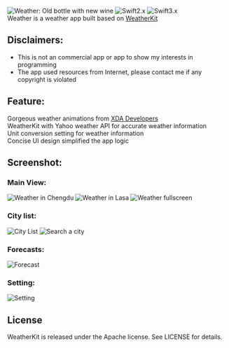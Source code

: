 ![Weather: Old bottle with new wine](https://cloud.githubusercontent.com/assets/13768613/18416937/508c493a-77f9-11e6-9c4f-53faf0828d45.png)
![Swift2.x](https://img.shields.io/badge/Swift2.x-support-green.svg)
![Swift3.x](https://img.shields.io/badge/Swift3-support-blue.svg)
<br>
Weather is a weather app built based on [WeatherKit](https://github.com/YaxinCheng/WeatherKit)<br>
## Disclaimers:
- This is not an commercial app or app to show my interests in programming<br>
- The app used resources from Internet, please contact me if any copyright is violated

## Feature:
Gorgeous weather animations from [XDA Developers](http://forum.xda-developers.com/nexus-6/themes-apps/mod-htc-weather-animated-rom-t3120774)<br>
WeatherKit with Yahoo weather API for accurate weather information<br>
Unit conversion setting for weather information<br>
Concise UI design simplified the app logic<br>

## Screenshot:
### Main View:
![Weather in Chengdu](https://cloud.githubusercontent.com/assets/13768613/18417052/4d412414-77fc-11e6-9fde-4244a873bb27.png)
![Weather in Lasa](https://cloud.githubusercontent.com/assets/13768613/18417056/4d42dffc-77fc-11e6-9259-33f77a9e5463.png)
![Weather fullscreen](https://cloud.githubusercontent.com/assets/13768613/18417055/4d422e4a-77fc-11e6-9dc5-1095984a6d18.png)
### City list:
![City List](https://cloud.githubusercontent.com/assets/13768613/18417051/4d31b1f0-77fc-11e6-9b0f-4baf7c53ef82.png)
![Search a city](https://cloud.githubusercontent.com/assets/13768613/18417054/4d4142be-77fc-11e6-91eb-e037a7e84959.png)
### Forecasts:
![Forecast](https://cloud.githubusercontent.com/assets/13768613/18417053/4d411046-77fc-11e6-8937-126c92e554ea.png)
### Setting:
![Setting](https://cloud.githubusercontent.com/assets/13768613/18417057/4d43af7c-77fc-11e6-82e0-2025ada0e836.png)

## License

WeatherKit is released under the Apache license. See LICENSE for details.